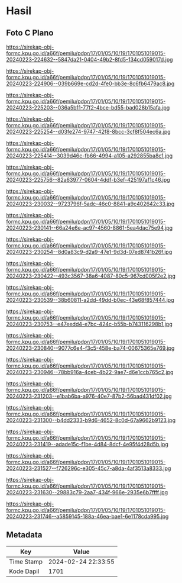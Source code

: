 # Hasil

## Foto C Plano

https://sirekap-obj-formc.kpu.go.id/a66f/pemilu/pdpr/17/01/05/10/19/1701051019015-20240223-224632--5847da21-0404-49b2-8fd5-134cd059017d.jpg

https://sirekap-obj-formc.kpu.go.id/a66f/pemilu/pdpr/17/01/05/10/19/1701051019015-20240223-224906--039b669e-cd2d-4fe0-bb3e-8c6fb6479ac8.jpg

https://sirekap-obj-formc.kpu.go.id/a66f/pemilu/pdpr/17/01/05/10/19/1701051019015-20240223-225203--036a5b11-77f2-4bce-bd55-bad028b15afa.jpg

https://sirekap-obj-formc.kpu.go.id/a66f/pemilu/pdpr/17/01/05/10/19/1701051019015-20240223-225254--d03fe274-9747-42f8-8bcc-3cf8f504ec6a.jpg

https://sirekap-obj-formc.kpu.go.id/a66f/pemilu/pdpr/17/01/05/10/19/1701051019015-20240223-225414--3039d46c-fb66-4994-a105-a292855ba8c1.jpg

https://sirekap-obj-formc.kpu.go.id/a66f/pemilu/pdpr/17/01/05/10/19/1701051019015-20240223-225756--82a63977-0604-4ddf-b3ef-425197af1c46.jpg

https://sirekap-obj-formc.kpu.go.id/a66f/pemilu/pdpr/17/01/05/10/19/1701051019015-20240223-230032--9723796f-5adc-46c0-8841-a9c402642c33.jpg

https://sirekap-obj-formc.kpu.go.id/a66f/pemilu/pdpr/17/01/05/10/19/1701051019015-20240223-230141--66a24e6e-ac97-4560-8861-5ea4dac75e94.jpg

https://sirekap-obj-formc.kpu.go.id/a66f/pemilu/pdpr/17/01/05/10/19/1701051019015-20240223-230254--8d0a83c9-d2a9-47e1-9d3d-07ed8741b26f.jpg

https://sirekap-obj-formc.kpu.go.id/a66f/pemilu/pdpr/17/01/05/10/19/1701051019015-20240223-230422--493c3567-38a6-4087-80c5-967cd005f2e2.jpg

https://sirekap-obj-formc.kpu.go.id/a66f/pemilu/pdpr/17/01/05/10/19/1701051019015-20240223-230539--38b60811-a2dd-49dd-b0ec-43e68f857444.jpg

https://sirekap-obj-formc.kpu.go.id/a66f/pemilu/pdpr/17/01/05/10/19/1701051019015-20240223-230753--e47eedd4-e7bc-424c-b55b-b743116298b1.jpg

https://sirekap-obj-formc.kpu.go.id/a66f/pemilu/pdpr/17/01/05/10/19/1701051019015-20240223-230840--9077c6e4-f3c5-458e-ba74-00675365e769.jpg

https://sirekap-obj-formc.kpu.go.id/a66f/pemilu/pdpr/17/01/05/10/19/1701051019015-20240223-230946--78bb916a-4ceb-4b22-9ae7-d6e1ccb765c2.jpg

https://sirekap-obj-formc.kpu.go.id/a66f/pemilu/pdpr/17/01/05/10/19/1701051019015-20240223-231203--e1bab6ba-a976-40e7-87b2-56bad431df02.jpg

https://sirekap-obj-formc.kpu.go.id/a66f/pemilu/pdpr/17/01/05/10/19/1701051019015-20240223-231300--b4dd2333-b9d6-4652-8c0d-67a9662b9123.jpg

https://sirekap-obj-formc.kpu.go.id/a66f/pemilu/pdpr/17/01/05/10/19/1701051019015-20240223-231419--adade15c-f1be-4d84-8dcf-4e95f4d28d5b.jpg

https://sirekap-obj-formc.kpu.go.id/a66f/pemilu/pdpr/17/01/05/10/19/1701051019015-20240223-231527--f726296c-e305-45c7-a8da-4af3513a8333.jpg

https://sirekap-obj-formc.kpu.go.id/a66f/pemilu/pdpr/17/01/05/10/19/1701051019015-20240223-231630--29883c79-2aa7-434f-966e-2935e6b7ffff.jpg

https://sirekap-obj-formc.kpu.go.id/a66f/pemilu/pdpr/17/01/05/10/19/1701051019015-20240223-231746--a5859145-188a-46ea-bae1-6e1178cda995.jpg


## Metadata

| Key        | Value               |
| ---------- | ------------------- |
| Time Stamp | 2024-02-24 22:33:55 |
| Kode Dapil | 1701                |



